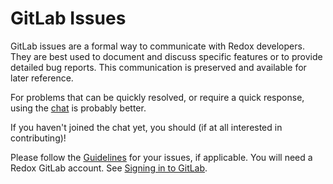 # GitLab Issues

GitLab issues are a formal way to communicate with Redox developers. They are best used to document and discuss specific features or to provide detailed bug reports. This communication is preserved and available for later reference.

For problems that can be quickly resolved, or require a quick response, using the [chat](./ch13-01-chat.md) is probably better.

If you haven't joined the chat yet, you should (if at all interested in contributing)!

Please follow the [Guidelines](./ch12-03-creating-proper-bug-reports.md) for your issues, if applicable. You will need a Redox GitLab account. See [Signing in to GitLab](./ch12-01-signing-in-to-gitlab.md).
